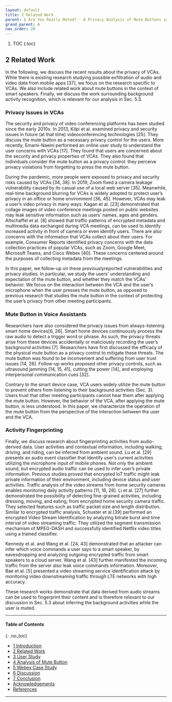 ```yaml
---
layout: default
title: 2 Related Work
parent: § Are You Really Muted? - A Privacy Analysis of Mute Buttons in Video Conferencing Apps  
grand_parent: A
nav_order: 20 
---
```

<style>
.dont-break-out {
  /* These are technically the same, but use both */
  overflow-wrap: break-word;
  word-wrap: break-word;

     -ms-word-break: break-all;
  /* This is the dangerous one in WebKit, as it breaks things wherever */
  word-break: break-all;
  /* Instead use this non-standard one: */
  word-break: break-word;
}

.youtube-container {
    position: relative;
    width: 100%;
    height: 0;
    padding-bottom: 56.25%;
}
.youtube-video {
    position: absolute;
    top: 0;
    left: 0;
    width: 100%;
    height: 100%;
}

</style>

<div class="dont-break-out" markdown="1">

1. TOC
{:toc}

## 2 Related Work
In the following, we discuss the recent results about the privacy of VCAs. While there is existing research studying possible exfiltration of audio and video data from mobile apps [37], we focus on the research specific to VCAs. We also include related work about mute buttons in the context of smart speakers. Finally, we discuss the work surrounding background activity recognition, which is relevant for our analysis in Sec. 5.3.

### Privacy Issues in VCAs
The security and privacy of video conferencing platforms has been studied since the early 2010s. In 2013, Kilpi et al. examined privacy and security issues in future (at that time) videoconferencing technologies [25]. They discuss the mute button as a necessary privacy control for the users. More recently, Emami-Naeini performed an online user study to understand the user concerns with VCAs [17]. They found that users are concerned about the security and privacy properties of VCAs. They also found that individuals consider the mute button as a privacy control: they perceive privacy violations from forgetting to press the mute button.

During the pandemic, more people were exposed to privacy and security risks caused by VCAs [34, 38]. In 2019, Zoom fixed a camera leakage vulnerability caused by its casual use of a local web server [35]. Meanwhile, real-time background blurring for VCAs is widely adopted to protect user’s privacy in an office or home environment [36, 45]. However, VCAs may leak a user’s video privacy in many ways. Kagan et al. [23] demonstrated that collage images of video conference meetings posted on public websites may leak sensitive information such as users’ names, ages and genders. Altschaffel et al. [8] showed that traffic patterns of encrypted metadata and multimedia data exchanged during VCA meetings, can be used to identify increased activity in front of camera or even identify users. There are also concerns with the information that VCAs collect about their users. For example, Consumer Reports identified privacy concerns with the data collection practices of popular VCAs, such as Zoom, Google Meet, Microsoft Teams, and Cisco Webex [40]. These concerns centered around the purposes of collecting metadata from the meetings.

In this paper, we follow-up on these previouslyreported vulnerabilities and privacy studies. In particular, we study the users’ understanding and expectation of the mute button, and whether they match the VCAs’ behavior. We focus on the interaction between the VCA and the user’s microphone when the user presses the mute button, as opposed to previous research that studies the mute button in the context of protecting the user’s privacy from other meeting participants.

### Mute Button in Voice Assistants
Researchers have also considered the privacy issues from always-listening smart home devices[6, 26]. Smart home devices continuously process the raw audio to detect a trigger word or phrase. As such, the privacy threats arise from these devices accidentally or maliciously recording the user’s background activities [7]. Researchers have first discussed the efficacy of the physical mute button as a privacy control to mitigate these threats. The mute button was found to be inconvenient and suffering from user trust issues [14, 26]. Follow-up works proposed other privacy controls, such as ultrasound jamming [14, 15, 41], cutting the power [14], and employing interpersonal communication cues [32].

Contrary to the smart device case, VCA users widely utilize the mute button to prevent others from listening to their background activities (Sec. 3). Users trust that other meeting participants cannot hear them after applying the mute button. However, the behavior of the VCA, after applying the mute button, is less understood. In this paper, we characterize the operation of the mute button from the perspective of the interaction between the user and the VCA.

### Activity Fingerprinting
Finally, we discuss research about fingerprinting activities from audio-derived data. User activities and contextual information, including walking, driving, and riding, can be inferred from ambient sound. Lu et al. [29] presents an audio event classifier that identify user’s current activities utilizing the microphone input of mobile phones. Not only the ambient sound, but encrypted audio traffic can be used to infer user’s private information. Previous studies proved that encrypted IoT traffic might leak private information of their environment, including device status and user activities. Traffic analysis of the video streams from home security cameras enables monitoring daily activity patterns [11, 16, 28]. Li et al. [27] further demonstrated the possibility of detecting fine-grained activities, including dressing, moving, and eating, from encrypted home security camera traffic. They selected features such as traffic packet size and length distribution. Similar to encrypted traffic analysis, Schuster et al.[39] performed an encrypted Video Stream Identification by analyzing bitrate burst and time interval of video streaming traffic. They utilized the segment transmission mechanism of MPEG-DASH and successfully identified Netflix video titles using a trained classifier.

Kennedy et al. and Wang et al. [24, 43] demonstrated that an attacker can infer which voice commands a user says to a smart speaker, by eavesdropping and analyzing outgoing encrypted traffic from smart speakers to a cloud server. Wang et al. [43] further manifested the incoming traffic from the server also leak voice commands information. Moreover, Bae et al. [5] presented a video streaming service identification attack by monitoring video downstreaming traffic through LTE networks with high accuracy.

These research works demonstrate that data derived from audio streams can be used to fingerprint their content and is therefore relevant to our discussion in Sec. 5.3 about inferring the background activities while the user is muted.

***

#### Table of Contents
{: .no_toc}

<ul><li> <a href="/docs/A/Are-You-Really-Muted-A-Privacy-Analysis-of-Mute-Buttons-in-Video-Conferencing-Apps-1/">1 Introduction</a></li><li> <a href="/docs/A/Are-You-Really-Muted-A-Privacy-Analysis-of-Mute-Buttons-in-Video-Conferencing-Apps-2/">2 Related Work</a></li><li> <a href="/docs/A/Are-You-Really-Muted-A-Privacy-Analysis-of-Mute-Buttons-in-Video-Conferencing-Apps-3/">3 User Study</a></li><li> <a href="/docs/A/Are-You-Really-Muted-A-Privacy-Analysis-of-Mute-Buttons-in-Video-Conferencing-Apps-4/">4 Analysis of Mute Button</a></li><li> <a href="/docs/A/Are-You-Really-Muted-A-Privacy-Analysis-of-Mute-Buttons-in-Video-Conferencing-Apps-5/">5 Webex Case Study</a></li><li> <a href="/docs/A/Are-You-Really-Muted-A-Privacy-Analysis-of-Mute-Buttons-in-Video-Conferencing-Apps-6/">6 Discussion</a></li><li> <a href="/docs/A/Are-You-Really-Muted-A-Privacy-Analysis-of-Mute-Buttons-in-Video-Conferencing-Apps-7/">7 Conclusion</a></li><li> <a href="/docs/A/Are-You-Really-Muted-A-Privacy-Analysis-of-Mute-Buttons-in-Video-Conferencing-Apps-8/">Acknowledgements</a></li><li> <a href="/docs/A/Are-You-Really-Muted-A-Privacy-Analysis-of-Mute-Buttons-in-Video-Conferencing-Apps-9/">References</a></li></ul>

***

</div>
